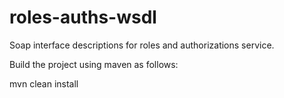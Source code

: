 # roles-auths-wsdl

Soap interface descriptions for roles and authorizations service.

Build the project using maven as follows:

mvn clean install
